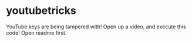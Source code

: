 # youtubetricks
YouTube keys are being tampered with! Open up a video, and execute this code! Open readme first.
